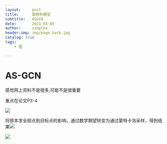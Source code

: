 ```yaml
---
layout:     post
title:      图卷积模型
subtitle:   ASGCN
date:       2021-03-05
author:     simplex
header-img: img/page_back.jpg
catalog: true
tags:
    - 图

---
```


# AS-GCN

感觉网上资料不是很多,可能不是很重要

重点在论文P3-4



![](http://latex.codecogs.com/png.latex?\dpi{400}h^{(l+1)}(v_i)=\sigma_{W^{(l)}}(N(v_i)\Bbb{E}_{p(u_j|v_i)}[h^{(l)}(u_j)]))




将原本求全部点到目标点的影响，通过数学期望转变为通过蒙特卡洛采样，得到结果![](http://latex.codecogs.com/png.latex?\dpi{400}\mu=\Bbb{E}_{p(u_j|v_i)}[h^{(l)}(u_j)])




![](http://latex.codecogs.com/png.latex?\dpi{400}\tilde{u}_p(v_i)={1\over{n}}{\Sigma^n_{j=1}}h^{(l)}(\hat{u}_j))



